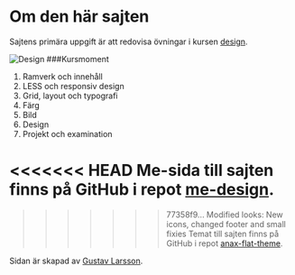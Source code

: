 Om den här sajten
==============================================

Sajtens primära uppgift är att redovisa övningar i kursen [design](http://dbwebb.se/design).

![Design](img/favicon/favicon_128x128.png "Jag")
###Kursmoment

1. Ramverk och innehåll
2. LESS och responsiv design
3. Grid, layout och typografi
4. Färg
5. Bild
6. Design
7. Projekt och examination

<<<<<<< HEAD
Me-sida till sajten finns på GitHub i repot [me-design](https://github.com/gulr17/me-design).
=======
>>>>>>> 77358f9... Modified looks: New icons, changed footer and small fixies
Temat till sajten finns på GitHub i repot [anax-flat-theme](https://github.com/gulr17/anax-flat-theme).

Sidan är skapad av [Gustav Larsson](https://github.com/gulr17).
